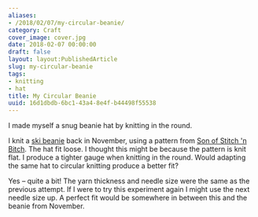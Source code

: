 ```yaml
---
aliases:
- /2018/02/07/my-circular-beanie/
category: Craft
cover_image: cover.jpg
date: 2018-02-07 00:00:00
draft: false
layout: layout:PublishedArticle
slug: my-circular-beanie
tags:
- knitting
- hat
title: My Circular Beanie
uuid: 16d1dbdb-6bc1-43a4-8e4f-b44498f55538
---
```


I made myself a snug beanie hat by knitting in the round.
<!--more-->

I knit a [ski beanie][] back in November, using a pattern from [Son of Stitch 'n Bitch][]. The hat fit loose.
I thought this might be because the pattern is knit flat. I produce a tighter gauge when knitting in the
round. Would adapting the same hat to circular knitting produce a better fit?

Yes – quite a bit! The yarn thickness and needle size were the same as the previous attempt. If I were to try
this experiment again I might use the next needle size up. A perfect fit would be somewhere in between this
and the beanie from November.

[ski beanie]: /post/2017/11/my-ski-beanie
[Son of Stitch 'n Bitch]: https://www.goodreads.com/book/show/170305.Son_of_Stitch_n_Bitch